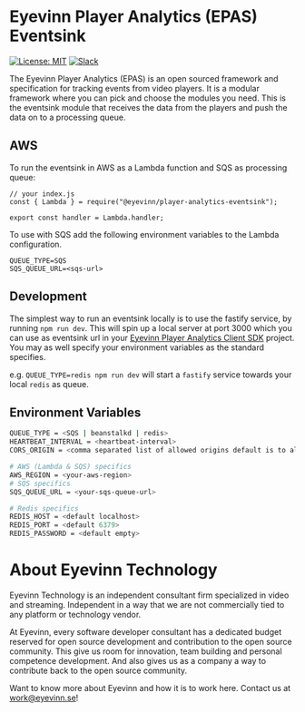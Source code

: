 # Eyevinn Player Analytics (EPAS) Eventsink

[![License: MIT](https://img.shields.io/badge/License-MIT-yellow.svg)](https://opensource.org/licenses/MIT) [![Slack](http://slack.streamingtech.se/badge.svg)](http://slack.streamingtech.se)

The Eyevinn Player Analytics (EPAS) is an open sourced framework and specification for tracking events from video players. It is a modular framework where you can pick and choose the modules you need. This is the eventsink module that receives the data from the players and push the data on to a processing queue.

## AWS

To run the eventsink in AWS as a Lambda function and SQS as processing queue:

```
// your index.js
const { Lambda } = require("@eyevinn/player-analytics-eventsink");

export const handler = Lambda.handler;
```

To use with SQS add the following environment variables to the Lambda configuration.

```
QUEUE_TYPE=SQS
SQS_QUEUE_URL=<sqs-url>
```

## Development

The simplest way to run an eventsink locally is to use the fastify service, by running `npm run dev`. This will spin up a local server at port 3000 which you can use as eventsink url in your [Eyevinn Player Analytics Client SDK](https://github.com/Eyevinn/player-analytics-client-sdk-web) project. You may as well specify your environment variables as the standard specifies.

e.g. `QUEUE_TYPE=redis npm run dev` will start a `fastify` service towards your local `redis` as queue.

## Environment Variables

```bash
QUEUE_TYPE = <SQS | beanstalkd | redis>
HEARTBEAT_INTERVAL = <heartbeat-interval>
CORS_ORIGIN = <comma separated list of allowed origins default is to allow all>

# AWS (Lambda & SQS) specifics
AWS_REGION = <your-aws-region>
# SQS specifics
SQS_QUEUE_URL = <your-sqs-queue-url>

# Redis specifics
REDIS_HOST = <default localhost>
REDIS_PORT = <default 6379>
REDIS_PASSWORD = <default empty>
```

# About Eyevinn Technology

Eyevinn Technology is an independent consultant firm specialized in video and streaming. Independent in a way that we are not commercially tied to any platform or technology vendor.

At Eyevinn, every software developer consultant has a dedicated budget reserved for open source development and contribution to the open source community. This give us room for innovation, team building and personal competence development. And also gives us as a company a way to contribute back to the open source community.

Want to know more about Eyevinn and how it is to work here. Contact us at work@eyevinn.se!